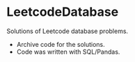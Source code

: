 # LeetcodeDatabase
Solutions of Leetcode database problems. 

- Archive code for the solutions.
- Code was written with SQL/Pandas.
